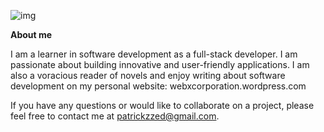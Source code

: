 ![img](img.gif)

**About me**

I am a learner in software development as a full-stack developer. I am passionate about building innovative and user-friendly applications. I am also a voracious reader of novels and enjoy writing about software development on my personal website: webxcorporation.wordpress.com

If you have any questions or would like to collaborate on a project, please feel free to contact me at [patrickzzed@gmail.com](patrickzzed@gmail.com).
